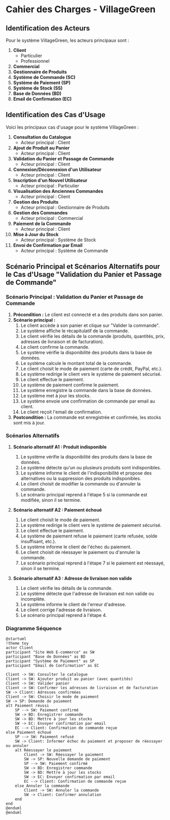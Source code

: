 # Cahier des Charges - VillageGreen

## Identification des Acteurs

Pour le système VillageGreen, les acteurs principaux sont :

1. **Client**
   - Particulier
   - Professionnel
2. **Commercial**
3. **Gestionnaire de Produits**
4. **Système de Commande (SC)**
5. **Système de Paiement (SP)**
6. **Système de Stock (SS)**
7. **Base de Données (BD)**
8. **Email de Confirmation (EC)**

## Identification des Cas d'Usage

Voici les principaux cas d'usage pour le système VillageGreen :

1. **Consultation du Catalogue**
   - Acteur principal : Client
2. **Ajout de Produit au Panier**
   - Acteur principal : Client
3. **Validation du Panier et Passage de Commande**
   - Acteur principal : Client
4. **Connexion/Déconnexion d'un Utilisateur**
   - Acteur principal : Client
5. **Inscription d'un Nouvel Utilisateur**
   - Acteur principal : Particulier
6. **Visualisation des Anciennes Commandes**
   - Acteur principal : Client
7. **Gestion des Produits**
   - Acteur principal : Gestionnaire de Produits
8. **Gestion des Commandes**
   - Acteur principal : Commercial
9. **Paiement de la Commande**
   - Acteur principal : Client
10. **Mise à Jour du Stock**
    - Acteur principal : Système de Stock
11. **Envoi de Confirmation par Email**
    - Acteur principal : Système de Commande

## Scénario Principal et Scénarios Alternatifs pour le Cas d'Usage "Validation du Panier et Passage de Commande"

### Scénario Principal : Validation du Panier et Passage de Commande

1. **Précondition :** Le client est connecté et a des produits dans son panier.
2. **Scénario principal :**
   1. Le client accède à son panier et clique sur "Valider la commande".
   2. Le système affiche le récapitulatif de la commande.
   3. Le client vérifie les détails de la commande (produits, quantités, prix, adresses de livraison et de facturation).
   4. Le client confirme la commande.
   5. Le système vérifie la disponibilité des produits dans la base de données.
   6. Le système calcule le montant total de la commande.
   7. Le client choisit le mode de paiement (carte de crédit, PayPal, etc.).
   8. Le système redirige le client vers le système de paiement sécurisé.
   9. Le client effectue le paiement.
   10. Le système de paiement confirme le paiement.
   11. Le système enregistre la commande dans la base de données.
   12. Le système met à jour les stocks.
   13. Le système envoie une confirmation de commande par email au client.
   14. Le client reçoit l'email de confirmation.
3. **Postcondition :** La commande est enregistrée et confirmée, les stocks sont mis à jour.

### Scénarios Alternatifs

1. **Scénario alternatif A1 : Produit indisponible**
   1. Le système vérifie la disponibilité des produits dans la base de données.
   2. Le système détecte qu'un ou plusieurs produits sont indisponibles.
   3. Le système informe le client de l'indisponibilité et propose des alternatives ou la suppression des produits indisponibles.
   4. Le client choisit de modifier la commande ou d'annuler la commande.
   5. Le scénario principal reprend à l'étape 5 si la commande est modifiée, sinon il se termine.

2. **Scénario alternatif A2 : Paiement échoué**
   1. Le client choisit le mode de paiement.
   2. Le système redirige le client vers le système de paiement sécurisé.
   3. Le client effectue le paiement.
   4. Le système de paiement refuse le paiement (carte refusée, solde insuffisant, etc.).
   5. Le système informe le client de l'échec du paiement.
   6. Le client choisit de réessayer le paiement ou d'annuler la commande.
   7. Le scénario principal reprend à l'étape 7 si le paiement est réessayé, sinon il se termine.

3. **Scénario alternatif A3 : Adresse de livraison non valide**
   1. Le client vérifie les détails de la commande.
   2. Le système détecte que l'adresse de livraison est non valide ou incomplète.
   3. Le système informe le client de l'erreur d'adresse.
   4. Le client corrige l'adresse de livraison.
   5. Le scénario principal reprend à l'étape 4.

### Diagramme Séquence
```plantuml 
@startuml
!theme toy
actor Client
participant "Site Web E-commerce" as SW
participant "Base de Données" as BD
participant "Système de Paiement" as SP
participant "Email de Confirmation" as EC

Client -> SW: Consulter le catalogue
Client -> SW: Ajouter produit au panier (avec quantités)
Client -> SW: Valider panier
Client -> SW: Confirmer les adresses de livraison et de facturation
SW -> Client: Adresses confirmées
Client -> SW: Choisir le mode de paiement
SW -> SP: Demande de paiement
alt Paiement réussi
    SP --> SW: Paiement confirmé
    SW -> BD: Enregistrer commande
    SW -> BD: Mettre à jour les stocks
    SW -> EC: Envoyer confirmation par email
    EC --> Client: Confirmation de commande reçue
else Paiement échoué
    SP --> SW: Paiement refusé
    SW -> Client: Informer échec du paiement et proposer de réessayer ou annuler
    alt Réessayer le paiement
        Client -> SW: Réessayer le paiement
        SW -> SP: Nouvelle demande de paiement
        SP --> SW: Paiement confirmé
        SW -> BD: Enregistrer commande
        SW -> BD: Mettre à jour les stocks
        SW -> EC: Envoyer confirmation par email
        EC --> Client: Confirmation de commande reçue
    else Annuler la commande
        Client -> SW: Annuler la commande
        SW -> Client: Confirmer annulation
    end
end
@enduml
@enduml
